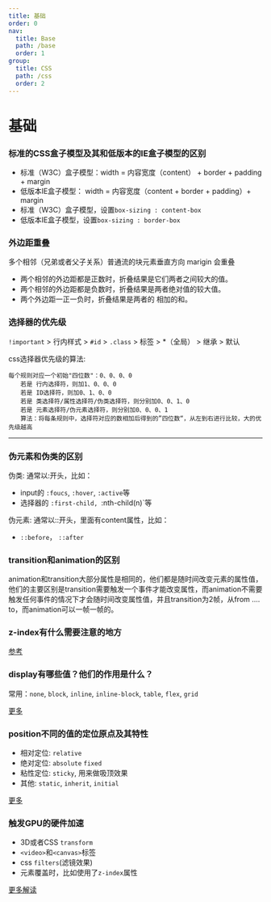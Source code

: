 ```yaml
---
title: 基础
order: 0
nav:
  title: Base
  path: /base
  order: 1
group:
  title: CSS
  path: /css
  order: 2
---
```


# 基础

### 标准的CSS盒子模型及其和低版本的IE盒子模型的区别
- 标准（W3C）盒子模型：width = 内容宽度（content） + border + padding + margin
- 低版本IE盒子模型： width = 内容宽度（content + border + padding）+ margin
- 标准（W3C）盒子模型，设置`box-sizing : content-box`
- 低版本IE盒子模型，设置`box-sizing : border-box`
  
### 外边距重叠
多个相邻（兄弟或者父子关系）普通流的块元素垂直方向 marigin 会重叠
- 两个相邻的外边距都是正数时，折叠结果是它们两者之间较大的值。
- 两个相邻的外边距都是负数时，折叠结果是两者绝对值的较大值。
- 两个外边距一正一负时，折叠结果是两者的 相加的和。

### 选择器的优先级
`!important` > 行内样式 > `#id` > `.class` > 标签 > *（全局） > 继承 > 默认 

css选择器优先级的算法:
```
每个规则对应一个初始"四位数"：0、0、0、0
　　若是 行内选择符，则加1、0、0、0
　　若是 ID选择符，则加0、1、0、0
　　若是 类选择符/属性选择符/伪类选择符，则分别加0、0、1、0
　　若是 元素选择符/伪元素选择符，则分别加0、0、0、1
　　算法：将每条规则中，选择符对应的数相加后得到的”四位数“，从左到右进行比较，大的优先级越高
```
--- 

### 伪元素和伪类的区别
伪类: 通常以:开头，比如：
- input的 `:foucs`, `:hover`, `:active`等
- 选择器的 `:first-child, `:nth-child(n)`等

伪元素: 通常以::开头，里面有content属性，比如：
- `::before`， `::after`

### transition和animation的区别
animation和transition大部分属性是相同的，他们都是随时间改变元素的属性值，
他们的主要区别是transition需要触发一个事件才能改变属性，而animation不需要触发任何事件的情况下才会随时间改变属性值，并且transition为2帧，从from .... to，而animation可以一帧一帧的。

### z-index有什么需要注意的地方
[参考](https://www.zhangxinxu.com/wordpress/2016/01/understand-css-stacking-context-order-z-index/)

### display有哪些值？他们的作用是什么？
常用：`none`, `block`, `inline`, `inline-block`, `table`, `flex`, `grid`

[更多](https://developer.mozilla.org/en-US/docs/Web/CSS/display#specifications)

### position不同的值的定位原点及其特性
- 相对定位: `relative`
- 绝对定位: `absolute` `fixed`
- 粘性定位: `sticky`, 用来做吸顶效果
- 其他: `static`, `inherit`, `initial`

[更多](https://developer.mozilla.org/en-US/docs/Web/CSS/position)

### 触发GPU的硬件加速
- 3D或者CSS `transform`
- `<video>`和`<canvas>`标签
- css `filters`(滤镜效果)
- 元素覆盖时，比如使用了`z-index`属性

[更多解读](https://www.w3cplus.com/css3/introduction-to-hardware-acceleration-css-animations.html)